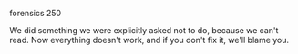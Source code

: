 forensics 250

We did something we were explicitly asked not to do, because we can't read. Now everything doesn't work, and if you don't fix it, we'll blame you.
